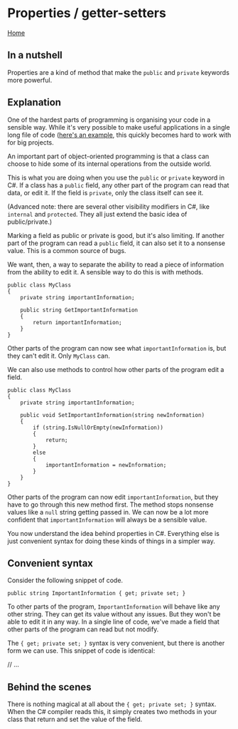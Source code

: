 # Properties / getter-setters

[Home](index.md)

## In a nutshell

Properties are a kind of method that make the `public` and `private` keywords more powerful.

## Explanation

One of the hardest parts of programming is organising your code in a sensible way. While it's very possible to make useful applications in a single long file of code ([here's an example](https://viewsourcecode.org/snaptoken/kilo/), this quickly becomes hard to work with for big projects. 

An important part of object-oriented programming is that a class can choose to hide some of its internal operations from the outside world.

This is what you are doing when you use the `public` or `private` keyword in C#. If a class has a `public` field, any other part of the program can read that data, or edit it. If the field is `private`, only the class itself can see it.

(Advanced note: there are several other visibility modifiers in C#, like `internal` and `protected`. They all just extend the basic idea of public/private.)

Marking a field as public or private is good, but it's also limiting. If another part of the program can read a `public` field, it can also set it to a nonsense value. This is a common source of bugs.

We want, then, a way to separate the ability to read a piece of information from the ability to edit it. A sensible way to do this is with methods.

```
public class MyClass
{
    private string importantInformation;

    public string GetImportantInformation
    {
        return importantInformation;
    }
}
```

Other parts of the program can now see what `importantInformation` is, but they can't edit it. Only `MyClass` can.

We can also use methods to control how other parts of the program edit a field.

```
public class MyClass
{
    private string importantInformation;

    public void SetImportantInformation(string newInformation)
    {
        if (string.IsNullOrEmpty(newInformation))
        {
            return;
        }
        else
        {
            importantInformation = newInformation;
        }
    }
}
```

Other parts of the program can now edit `importantInformation`, but they have to go through this new method first. The method stops nonsense values like a `null` string getting passed in. We can now be a lot more confident that `importantInformation` will always be a sensible value.

You now understand the idea behind properties in C#. Everything else is just convenient syntax for doing these kinds of things in a simpler way.

## Convenient syntax

Consider the following snippet of code.

```
public string ImportantInformation { get; private set; }
```

To other parts of the program, `ImportantInformation` will behave like any other string. They can get its value without any issues. But they won't be able to edit it in any way. In a single line of code, we've made a field that other parts of the program can read but not modify.

The `{ get; private set; }` syntax is very convenient, but there is another form we can use. This snippet of code is identical:

// ...

## Behind the scenes

There is nothing magical at all about the `{ get; private set; }` syntax. When the C# compiler reads this, it simply creates two methods in your class that return and set the value of the field.

